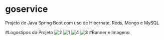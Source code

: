 # goservice
Projeto de Java Spring Boot com uso de Hibernate, Reds, Mongo e MySQL

#Logostipos do Projeto
![2](https://github.com/soulcode-acad/goservice/assets/100297907/6846da8d-15bc-47e7-b4d7-a931d0021eed)
![1](https://github.com/soulcode-acad/goservice/assets/100297907/fd386801-656d-4141-a551-0e483d9396b2)
![4](https://github.com/soulcode-acad/goservice/assets/100297907/6f2e07df-214d-4aa6-8168-cc95d0a2404a)
![3](https://github.com/soulcode-acad/goservice/assets/100297907/06d17f72-b10b-4ca1-a01b-4349c26b9b72)
#Banner e Imagens:

